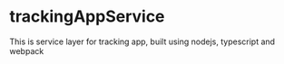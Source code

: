 # trackingAppService
This is service layer for tracking app, built using nodejs, typescript and webpack
